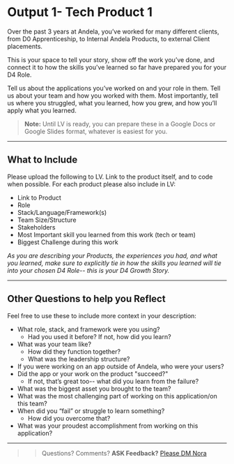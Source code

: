 # Output 1- Tech Product 1 
Over the past 3 years at Andela, you’ve worked for many different clients, from D0 Apprenticeship, to Internal Andela Products, to external Client placements. 

This is your space to tell your story, show off the work you’ve done, and connect it to how the skills you’ve learned so far have prepared you for your D4 Role.

Tell us about the applications you’ve worked on and your role in them. Tell us about your team and how you worked with them.  Most importantly, tell us where you struggled, what you learned, how you grew, and how you’ll apply what you learned. 

> **Note:** Until LV is ready, you can prepare these in a Google Docs or Google Slides format, whatever is easiest for you. 

--- 

## What to Include
Please upload the following to LV. Link to the product itself, and to code when possible. For each product please also include in LV: 
- Link to Product
- Role
- Stack/Language/Framework(s)
- Team Size/Structure
- Stakeholders
- Most Important skill you learned from this work (tech or team)
- Biggest Challenge during this work

*As you are describing your Products, the experiences you had, and what you learned, make sure to explicitly tie in how the skills you learned will tie into your chosen D4 Role-- this is your D4 Growth Story.*

--- 
## Other Questions to help you Reflect
Feel free to use these to include more context in your description: 
* What role, stack, and framework were you using? 
  * Had you used it before? If not, how did you learn? 
* What was your team like? 
  * How did they function together? 
  * What was the leadership structure? 
* If you were working on an app outside of Andela, who were your users? 
* Did the app or your work on the product "succeed?" 
  * If not, that’s great too-- what did you learn from the failure? 
* What was the biggest asset you brought to the team? 
* What was the most challenging part of working on this application/on this team? 
* When did you “fail” or struggle to learn something? 
  * How did you overcome that? 
* What was your proudest accomplishment from working on this application?


---

>> Questions? Comments? **ASK Feedback?** [Please DM Nora](https://andela.slack.com/messages/@nora.studholme/)
